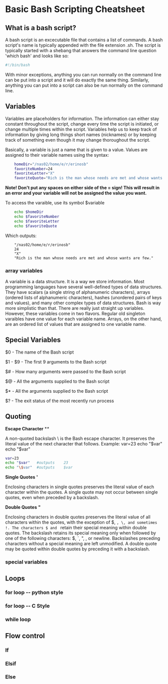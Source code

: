 
# Basic Bash Scripting Cheatsheet




## What is a bash script?
A bash script is an excecutable file that contains a list of commands. A bash script's name is typically appended with the file extension .sh. The script is typically started with a shebang that answers the command line question 'which bash' and looks like so:

```bash
#!/bin/bash
```
    
With minor exceptions, anything you can run normally on the command line can be put into a script and it will do exactly the same thing.
Similarly, anything you can put into a script can also be run normally on the command line.


## Variables

Variables are placeholders for information. The information can either stay constant throughout the script, change every time the script is initiated, or change multiple times within the script. Variables help us to keep track of information by giving long things short names (nicknames) or by keeping track of something even though it may change thoroughout the script.


Basically, a variable is just a name that is given to a value. Values are assigned to their variable names using the syntax:

```bash
    homeDir="/nas02/home/e/r/erinosb"
    favoriteNumber=24
    favoriteLetter="X"
    favoriteQuote="Rich is the man whose needs are met and whose wants are few."
```

**Note! Don't put any spaces on either side of the = sign! This will result in an error and your variable will not be assigned the value you want.**

To access the varaible, use its symbol $variable

```bash
    echo $homeDir
    echo $favoriteNumber
    echo $favoriteLetter
    echo $favoriteQuote
```
    
Which outputs:

```
    "/nas02/home/e/r/erinosb"
    24
    "X"
    "Rich is the man whose needs are met and whose wants are few."
```


### array variables

A variable is a data structure. It is a way we store information. Most programming languages have several well-defined types of data structures. They have scalars (a single string of alphanumeric characters), arrays (ordered lists of alphanumeric characters), hashes (unordered pairs of keys and values), and many other complex types of data structures. Bash is way more simplistic than that. There are really just straight up variables. However, these variables come in two flavors. Regular old singleton varaibles have one value for each variable name. Arrays, on the other hand, are an ordered list of values that are assigned to one variable name.



## Special Variables

$0 - The name of the Bash script

$1 - $9 - The first 9 arguments to the Bash script

$# - How many arguments were passed to the Bash script

$@ - All the arguments supplied to the Bash script

$* - All the arguments supplied to the Bash script

$? - The exit status of the most recently run process


## Quoting

**Escape Character**    	**\**


A non-quoted backslash \ is the Bash escape character. It preserves the literal value of the next character that follows.
Example:
    var=23
    echo "$var"
    echo "\$var"
    
```bash
var=23
echo "$var"   #outputs    23
echo "\$var"  #outputs    $var
```
    
**Single Quotes**          **'**

Enclosing characters in single quotes preserves the literal value of each character within the quotes.
A single quote may not occur between single quotes, even when preceded by a backslash.


**Double Quotes**           **"**

Enclosing characters in double quotes preserves the literal value of all characters within the quotes, with the exception of $, `, \, and sometimes !. The characters $ and ` retain their special meaning within double quotes. The backslash retains its special meaning only when followed by one of the following characters: $, `, ", \, or newline. Backslashes preceding characters without a special meaning are left unmodified. A double quote may be quoted within double quotes by preceding it with a backslash.






### special variables

## Loops

### for loop -- python style

### for loop -- C Style

### while loop

## Flow control

### If

### Elsif

### Else

